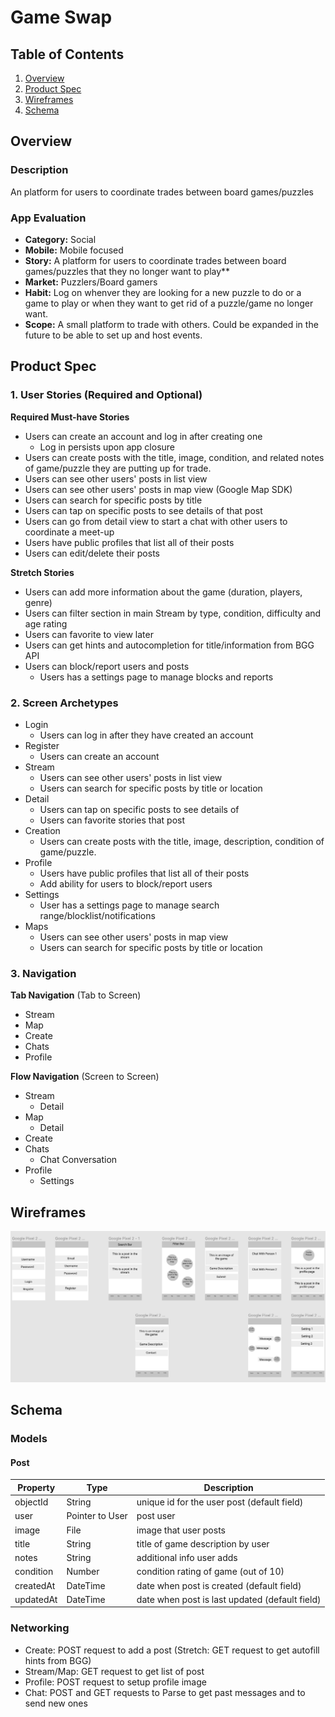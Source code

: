 # Game Swap

## Table of Contents
1. [Overview](#Overview)
1. [Product Spec](#Product-Spec)
1. [Wireframes](#Wireframes)
2. [Schema](#Schema)

## Overview
### Description
An platform for users to coordinate trades between board games/puzzles

### App Evaluation

- **Category:** Social
- **Mobile:** Mobile focused
- **Story:** A platform for users to coordinate trades between board games/puzzles that they no longer want to play**
- **Market:** Puzzlers/Board gamers
- **Habit:** Log on whenver they are looking for a new puzzle to do or a game to play or when they want to get rid of a puzzle/game no longer want.
- **Scope:** A small platform to trade with others. Could be expanded in the future to be able to set up and host events.

## Product Spec

### 1. User Stories (Required and Optional)

**Required Must-have Stories**

* Users can create an account and log in after creating one
   * Log in persists upon app closure
* Users can create posts with the title, image, condition, and related notes of game/puzzle they are putting up for trade.
* Users can see other users' posts in list view
* Users can see other users' posts in map view (Google Map SDK)
* Users can search for specific posts by title
* Users can tap on specific posts to see details of that post
* Users can go from detail view to start a chat with other users to coordinate a meet-up
* Users have public profiles that list all of their posts
* Users can edit/delete their posts

**Stretch Stories**

* Users can add more information about the game (duration, players, genre)
* Users can filter section in main Stream by type, condition, difficulty and age rating
* Users can favorite to view later
* Users can get hints and autocompletion for title/information from BGG API
* Users can block/report users and posts
    * Users has a settings page to manage blocks and reports

### 2. Screen Archetypes

* Login
    * Users can log in after they have created an account
* Register
    * Users can create an account
* Stream
    * Users can see other users' posts in list view
    * Users can search for specific posts by title or location
* Detail
    * Users can tap on specific posts to see details of
    * Users can favorite stories that post
* Creation
    * Users can create posts with the title, image, description, condition of game/puzzle.
* Profile
    * Users have public profiles that list all of their posts
    * Add ability for users to block/report users
* Settings
   * User has a settings page to manage search range/blocklist/notifications
* Maps
    * Users can see other users' posts in map view
    * Users can search for specific posts by title or location

### 3. Navigation

**Tab Navigation** (Tab to Screen)

* Stream
* Map
* Create
* Chats
* Profile

**Flow Navigation** (Screen to Screen)

* Stream
   * Detail
* Map
   * Detail
* Create
* Chats
    * Chat Conversation
* Profile
    * Settings

## Wireframes

[<img src="https://github.com/dprado981/GameSwap/blob/master/Wireframes.png">](https://www.figma.com/embed?embed_host=share&url=https%3A%2F%2Fwww.figma.com%2Ffile%2FZ2XG1wFQoGGvQyVRL4XE5K%2FGame-Swap%3Fnode-id%3D0%253A1&chrome=DOCUMENTATION)

## Schema 

### Models
#### Post

   | Property      | Type     | Description |
   | ------------- | -------- | ------------|
   | objectId      | String   | unique id for the user post (default field) |
   | user          | Pointer to User| post user |
   | image         | File     | image that user posts |
   | title         | String   | title of game description by user |
   | notes         | String   | additional info user adds |
   | condition     | Number   | condition rating of game (out of 10) |
   | createdAt     | DateTime | date when post is created (default field) |
   | updatedAt     | DateTime | date when post is last updated (default field) |
   
### Networking
- Create: POST request to add a post (Stretch: GET request to get autofill hints from BGG)
- Stream/Map: GET request to get list of post
- Profile: POST request to setup profile image
- Chat: POST and GET requests to Parse to get past messages and to send new ones